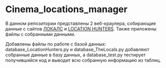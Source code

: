 # Cinema_locations_manager

В данном репозитории представлены 2 веб-краулера, собирающие данные с сайтов [ЛОКАЛС](https://thelocals.ru/) и [LOCATION HUNTERS](https://locationhunters.ru/). Также приложены файлы с собранными данными. 

Добавлены файлы по работе с базой данных: database_LocationHunters.py и database_TheLocals.py добавляют собранные данные в базу данных, а database_test.py тестирует получившийся код и выводит всю собранную информацию из таблиц.
